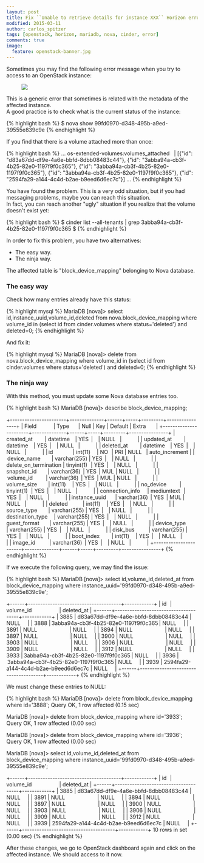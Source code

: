 ```yaml
---
layout: post
title: Fix ``Unable to retrieve details for instance XXX`` Horizon error message
modified: 2015-03-11
author: carlos_spitzer
tags: [openstack, horizon, mariadb, nova, cinder, error]
comments: true
image:
  feature: openstack-banner.jpg
---
```


Sometimes you may find the following error message when you try to access to an OpenStack instance:

<figure><img align="center" src="{{ site.url }}/images/horizon-retrieve-instance-error.jpg"></figure>

This is a generic error that sometimes is related with the metadata of the affected instance.  
A good practice is to check what is the current status of the instance:

{% highlight bash %}
$ nova show 99fd0970-d348-495b-a9ed-39555e839c9e
{% endhighlight %}

If you find that there is a volume attached more than once:

{% highlight bash %}
...
os-extended-volumes:volumes_attached    | [{"id": "d83a67dd-df9e-4a6e-bbfd-8dbb08483c44"}, {"id": "3abba94a-cb3f-4b25-82e0-1197f9f0c365"}, {"id": "3abba94a-cb3f-4b25-82e0-1197f9f0c365"}, {"id": "3abba94a-cb3f-4b25-82e0-1197f9f0c365"}, {"id": "2594fa29-a144-4c4d-b2ae-b9eed6d6ec7c"}] 
...
{% endhighlight %}

You have found the problem. This is a very odd situation, but if you had messaging problems, maybe you can reach this situation.  
In fact, you can reach another "ugly" situation if you realize that the volume doesn't exist yet:

{% highlight bash %}
$ cinder list --all-tenants | grep 3abba94a-cb3f-4b25-82e0-1197f9f0c365
$
{% endhighlight %}

In order to fix this problem, you have two alternatives:
* The easy way.
* The ninja way.

The affected table is "block_device_mapping" belonging to Nova database.

### The easy way

Check how many entries already have this status:

{% highlight mysql %}
MariaDB [nova]> select id,instance_uuid,volume_id,deleted from nova.block_device_mapping where volume_id in (select id from cinder.volumes where status='deleted') and deleted=0;
{% endhighlight %}

And fix it:

{% highlight mysql %}
MariaDB [nova]> delete from nova.block_device_mapping where volume_id in (select id from cinder.volumes where status='deleted') and deleted=0;
{% endhighlight %}

### The ninja way

With this method, you must update some Nova database entries too.

{% highlight bash %}
MariaDB [nova]> describe block_device_mapping; 

+-----------------------+--------------+------+-----+---------+----------------+ 
| Field                 | Type         | Null | Key | Default | Extra          | 
+-----------------------+--------------+------+-----+---------+----------------+ 
| created_at            | datetime     | YES  |     | NULL    |                | 
| updated_at            | datetime     | YES  |     | NULL    |                | 
| deleted_at            | datetime     | YES  |     | NULL    |                | 
| id                    | int(11)      | NO   | PRI | NULL    | auto_increment | 
| device_name           | varchar(255) | YES  |     | NULL    |                | 
| delete_on_termination | tinyint(1)   | YES  |     | NULL    |                | 
| snapshot_id           | varchar(36)  | YES  | MUL | NULL    |                | 
| volume_id             | varchar(36)  | YES  | MUL | NULL    |                | 
| volume_size           | int(11)      | YES  |     | NULL    |                | 
| no_device             | tinyint(1)   | YES  |     | NULL    |                | 
| connection_info       | mediumtext   | YES  |     | NULL    |                | 
| instance_uuid         | varchar(36)  | YES  | MUL | NULL    |                | 
| deleted               | int(11)      | YES  |     | NULL    |                | 
| source_type           | varchar(255) | YES  |     | NULL    |                | 
| destination_type      | varchar(255) | YES  |     | NULL    |                | 
| guest_format          | varchar(255) | YES  |     | NULL    |                | 
| device_type           | varchar(255) | YES  |     | NULL    |                | 
| disk_bus              | varchar(255) | YES  |     | NULL    |                | 
| boot_index            | int(11)      | YES  |     | NULL    |                | 
| image_id              | varchar(36)  | YES  |     | NULL    |                | 
+-----------------------+--------------+------+-----+---------+----------------+
{% endhighlight %}

If we execute the following query, we may find the issue:

{% highlight bash %}
MariaDB [nova]> select id,volume_id,deleted_at from block_device_mapping where instance_uuid='99fd0970-d348-495b-a9ed-39555e839c9e'; 

+------+--------------------------------------+------------+ 
| id   | volume_id                            | deleted_at | 
+------+--------------------------------------+------------+ 
| 3885 | d83a67dd-df9e-4a6e-bbfd-8dbb08483c44 | NULL       | 
| 3888 | 3abba94a-cb3f-4b25-82e0-1197f9f0c365 | NULL       | 
| 3891 | NULL                                 | NULL       | 
| 3894 | NULL                                 | NULL       | 
| 3897 | NULL                                 | NULL       | 
| 3900 | NULL                                 | NULL       | 
| 3903 | NULL                                 | NULL       | 
| 3906 | NULL                                 | NULL       | 
| 3909 | NULL                                 | NULL       | 
| 3912 | NULL                                 | NULL       | 
| 3933 | 3abba94a-cb3f-4b25-82e0-1197f9f0c365 | NULL       | 
| 3936 | 3abba94a-cb3f-4b25-82e0-1197f9f0c365 | NULL       | 
| 3939 | 2594fa29-a144-4c4d-b2ae-b9eed6d6ec7c | NULL       | 
+------+--------------------------------------+------------+
{% endhighlight %}

We must change these entries to NULL:

{% highlight bash %}
MariaDB [nova]> delete from block_device_mapping where id='3888'; 
Query OK, 1 row affected (0.15 sec) 

MariaDB [nova]> delete from block_device_mapping where id='3933'; 
Query OK, 1 row affected (0.00 sec) 

MariaDB [nova]> delete from block_device_mapping where id='3936'; 
Query OK, 1 row affected (0.00 sec) 

MariaDB [nova]> select id,volume_id,deleted_at from block_device_mapping where instance_uuid='99fd0970-d348-495b-a9ed-39555e839c9e'; 

+------+--------------------------------------+------------+ 
| id   | volume_id                            | deleted_at | 
+------+--------------------------------------+------------+ 
| 3885 | d83a67dd-df9e-4a6e-bbfd-8dbb08483c44 | NULL       | 
| 3891 | NULL                                 | NULL       | 
| 3894 | NULL                                 | NULL       | 
| 3897 | NULL                                 | NULL       | 
| 3900 | NULL                                 | NULL       | 
| 3903 | NULL                                 | NULL       | 
| 3906 | NULL                                 | NULL       | 
| 3909 | NULL                                 | NULL       | 
| 3912 | NULL                                 | NULL       | 
| 3939 | 2594fa29-a144-4c4d-b2ae-b9eed6d6ec7c | NULL       | 
+------+--------------------------------------+------------+ 
10 rows in set (0.00 sec)
{% endhighlight %}

After these changes, we go to OpenStack dashboard again and click on the affected instance. We should access to it now.
